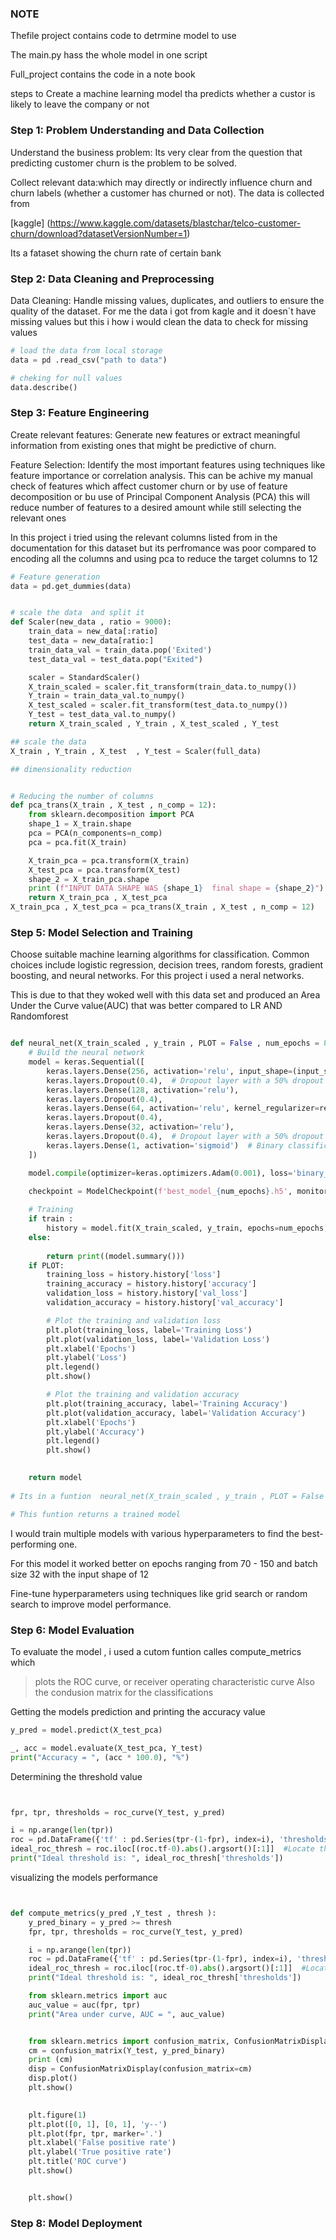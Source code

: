 
### NOTE
Thefile project contains code to detrmine model to use

The main.py hass the whole model in one script 

Full_project contains the code in a note book 


steps to Create a machine learning model tha predicts whether a custor is likely to leave the company or not 


### Step 1: Problem Understanding and Data Collection

Understand the business problem: Its  very clear from the question that predicting customer churn is the problem to be solved.

Collect relevant data:which may directly or indirectly influence churn  and churn labels (whether a customer has churned or not).
The data is collected from 

[kaggle] (https://www.kaggle.com/datasets/blastchar/telco-customer-churn/download?datasetVersionNumber=1)

Its a fataset showing the churn rate of certain bank

### Step 2: Data Cleaning and Preprocessing

Data Cleaning: Handle missing values, duplicates, and outliers to ensure the quality of the dataset.
For me the data i got from kagle and it doesn`t  have missing values but this i how i would clean the data to check for missing values

```python 
# load the data from local storage
data = pd .read_csv("path to data")

# cheking for null values
data.describe()


```

### Step 3: Feature Engineering

Create relevant features: Generate new features or extract meaningful information from existing ones that might be predictive of churn.

Feature Selection: Identify the most important features using techniques like feature importance or correlation analysis.
This can be achive my manual check of features which affect customer churn or by use of feature decomposition or bu use of Principal Component Analysis (PCA)
this will reduce number of features to a desired amount while still selecting the relevant ones

In this project i tried using the relevant columns listed from in the documentation for this dataset but its perfromance was poor compared to 
encoding all the columns and using pca to reduce the target columns to 12

```python 
# Feature generation
data = pd.get_dummies(data)


# scale the data  and split it 
def Scaler(new_data , ratio = 9000):
    train_data = new_data[:ratio]
    test_data = new_data[ratio:]
    train_data_val = train_data.pop('Exited')
    test_data_val = test_data.pop("Exited")

    scaler = StandardScaler()
    X_train_scaled = scaler.fit_transform(train_data.to_numpy())
    Y_train = train_data_val.to_numpy()
    X_test_scaled = scaler.fit_transform(test_data.to_numpy())
    Y_test = test_data_val.to_numpy()
    return X_train_scaled , Y_train , X_test_scaled , Y_test

## scale the data 
X_train , Y_train , X_test  , Y_test = Scaler(full_data)

## dimensionality reduction


# Reducing the number of columns
def pca_trans(X_train , X_test , n_comp = 12):
    from sklearn.decomposition import PCA
    shape_1 = X_train.shape
    pca = PCA(n_components=n_comp)
    pca = pca.fit(X_train)

    X_train_pca = pca.transform(X_train)
    X_test_pca = pca.transform(X_test)
    shape_2 = X_train_pca.shape
    print (f"INPUT DATA SHAPE WAS {shape_1}  final shape = {shape_2}")
    return X_train_pca , X_test_pca
X_train_pca , X_test_pca = pca_trans(X_train , X_test , n_comp = 12)

```

### Step 5: Model Selection and Training



Choose suitable machine learning algorithms for classification. Common choices include logistic regression, decision trees, random forests, gradient boosting, and neural networks.
For this project i used a neral networks.

This is due to that they woked well with this data set and produced an Area Under the Curve value(AUC) that was better compared to LR AND Randomforest
```python 

def neural_net(X_train_scaled , y_train , PLOT = False , num_epochs = 80 , input_shape =12 , train = True):
    # Build the neural network
    model = keras.Sequential([
        keras.layers.Dense(256, activation='relu', input_shape=(input_shape,), kernel_regularizer=regularizers.l2(0.01)),
        keras.layers.Dropout(0.4),  # Dropout layer with a 50% dropout rate
        keras.layers.Dense(128, activation='relu'),
        keras.layers.Dropout(0.4),
        keras.layers.Dense(64, activation='relu', kernel_regularizer=regularizers.l2(0.01)),
        keras.layers.Dropout(0.4),
        keras.layers.Dense(32, activation='relu'),
        keras.layers.Dropout(0.4),  # Dropout layer with a 50% dropout rate
        keras.layers.Dense(1, activation='sigmoid')  # Binary classification
    ])

    model.compile(optimizer=keras.optimizers.Adam(0.001), loss='binary_crossentropy', metrics=['accuracy'])
    
    checkpoint = ModelCheckpoint(f'best_model_{num_epochs}.h5', monitor='val_loss', save_best_only=True)

    # Training
    if train :
        history = model.fit(X_train_scaled, y_train, epochs=num_epochs, batch_size=32, validation_split=0.2 ,  callbacks=[checkpoint])
    else:
        
        return print((model.summary()))
    if PLOT:
        training_loss = history.history['loss']
        training_accuracy = history.history['accuracy']
        validation_loss = history.history['val_loss']
        validation_accuracy = history.history['val_accuracy']

        # Plot the training and validation loss
        plt.plot(training_loss, label='Training Loss')
        plt.plot(validation_loss, label='Validation Loss')
        plt.xlabel('Epochs')
        plt.ylabel('Loss')
        plt.legend()
        plt.show()

        # Plot the training and validation accuracy
        plt.plot(training_accuracy, label='Training Accuracy')
        plt.plot(validation_accuracy, label='Validation Accuracy')
        plt.xlabel('Epochs')
        plt.ylabel('Accuracy')
        plt.legend()
        plt.show()

   
    return model
    
# Its in a funtion  neural_net(X_train_scaled , y_train , PLOT = False , num_epochs = 80 , input_shape =12 , train = True)

# This funtion returns a trained model

```

I would train multiple models with various hyperparameters to find the best-performing one.

For this model it worked better on epochs ranging from 70 - 150 and batch size 32 with the input shape of 12

Fine-tune hyperparameters using techniques like grid search or random search to improve model performance.

### Step 6: Model Evaluation 

To evaluate the model , i used a cutom funtion calles compute_metrics which 
>plots the ROC curve, or receiver operating characteristic curve
>Also  the condusion matrix for the classifications

Getting the models prediction  and printing the accuracy value
```python 
y_pred = model.predict(X_test_pca)

_, acc = model.evaluate(X_test_pca, Y_test)
print("Accuracy = ", (acc * 100.0), "%")
```

Determining the threshold value

```python


fpr, tpr, thresholds = roc_curve(Y_test, y_pred)

i = np.arange(len(tpr)) 
roc = pd.DataFrame({'tf' : pd.Series(tpr-(1-fpr), index=i), 'thresholds' : pd.Series(thresholds, index=i)})
ideal_roc_thresh = roc.iloc[(roc.tf-0).abs().argsort()[:1]]  #Locate the point where the value is close to 0
print("Ideal threshold is: ", ideal_roc_thresh['thresholds']) 

```
visualizing the models performance

```python 


def compute_metrics(y_pred ,Y_test , thresh ):
    y_pred_binary = y_pred >= thresh
    fpr, tpr, thresholds = roc_curve(Y_test, y_pred)

    i = np.arange(len(tpr)) 
    roc = pd.DataFrame({'tf' : pd.Series(tpr-(1-fpr), index=i), 'thresholds' : pd.Series(thresholds, index=i)})
    ideal_roc_thresh = roc.iloc[(roc.tf-0).abs().argsort()[:1]]  #Locate the point where the value is close to 0
    print("Ideal threshold is: ", ideal_roc_thresh['thresholds']) 

    from sklearn.metrics import auc
    auc_value = auc(fpr, tpr)
    print("Area under curve, AUC = ", auc_value)


    from sklearn.metrics import confusion_matrix, ConfusionMatrixDisplay
    cm = confusion_matrix(Y_test, y_pred_binary)
    print (cm)
    disp = ConfusionMatrixDisplay(confusion_matrix=cm)
    disp.plot()
    plt.show()

   
    plt.figure(1)
    plt.plot([0, 1], [0, 1], 'y--')
    plt.plot(fpr, tpr, marker='.')
    plt.xlabel('False positive rate')
    plt.ylabel('True positive rate')
    plt.title('ROC curve')
    plt.show()


    plt.show()


```
### Step 8: Model Deployment


    